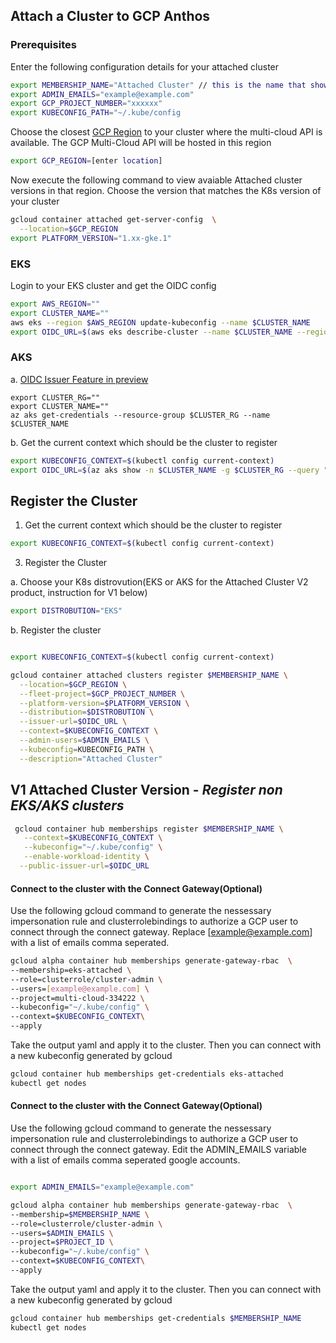 ## Attach a Cluster to GCP Anthos

### Prerequisites 
Enter the following configuration details for your attached cluster
```bash
export MEMBERSHIP_NAME="Attached Cluster" // this is the name that shows up in the GCP console for this cluster
export ADMIN_EMAILS="example@example.com"
export GCP_PROJECT_NUMBER="xxxxxx"
export KUBECONFIG_PATH="~/.kube/config
```
Choose the closest [GCP Region](https://cloud.google.com/anthos/clusters/docs/multi-cloud/attached/eks/reference/supported-regions) to your cluster where the multi-cloud API is available. The GCP Multi-Cloud API will be hosted in this region
```sh
export GCP_REGION=[enter location]
```
Now execute the following command to view avaiable Attached cluster versions in that region. Choose the version that matches the K8s version of your  cluster

```sh
gcloud container attached get-server-config  \
  --location=$GCP_REGION
export PLATFORM_VERSION="1.xx-gke.1"
```

###  EKS 
Login to your EKS cluster and get the OIDC config
```bash
export AWS_REGION=""
export CLUSTER_NAME=""
aws eks --region $AWS_REGION update-kubeconfig --name $CLUSTER_NAME
export OIDC_URL=$(aws eks describe-cluster --name $CLUSTER_NAME --region $AWS_REGION --query "cluster.identity.oidc.issuer" --output text)

```

### AKS 
a. [OIDC Issuer Feature in preview](https://docs.microsoft.com/en-us/azure/aks/cluster-configuration#register-the-enableoidcissuerpreview-feature-flag)
```
export CLUSTER_RG=""
export CLUSTER_NAME=""
az aks get-credentials --resource-group $CLUSTER_RG --name $CLUSTER_NAME
```
b. Get the current context which should be the cluster to register
```bash
export KUBECONFIG_CONTEXT=$(kubectl config current-context) 
export OIDC_URL=$(az aks show -n $CLUSTER_NAME -g $CLUSTER_RG --query "oidcIssuerProfile.issuerUrl" -otsv)
```

## Register the Cluster
1. Get the current context which should be the cluster to register
```bash
export KUBECONFIG_CONTEXT=$(kubectl config current-context) 
```



3. Register the Cluster

a. Choose your K8s distrovution(EKS or AKS for the Attached Cluster V2 product, instruction for V1 below)

```sh
export DISTROBUTION="EKS"
```

b. Register the cluster
```sh

export KUBECONFIG_CONTEXT=$(kubectl config current-context) 

gcloud container attached clusters register $MEMBERSHIP_NAME \
  --location=$GCP_REGION \
  --fleet-project=$GCP_PROJECT_NUMBER \
  --platform-version=$PLATFORM_VERSION \
  --distribution=$DISTROBUTION \
  --issuer-url=$OIDC_URL \
  --context=$KUBECONFIG_CONTEXT \
  --admin-users=$ADMIN_EMAILS \
  --kubeconfig=KUBECONFIG_PATH \
  --description="Attached Cluster"
```



## V1 Attached Cluster Version - *Register non EKS/AKS clusters*

```bash
 gcloud container hub memberships register $MEMBERSHIP_NAME \
   --context=$KUBECONFIG_CONTEXT \
   --kubeconfig="~/.kube/config" \
   --enable-workload-identity \
  --public-issuer-url=$OIDC_URL
   ```


#### Connect to the cluster with the Connect Gateway(Optional)
Use the following gcloud command to generate the nessessary impersonation rule and clusterrolebindings to authorize a GCP user to connect through the connect gateway. Replace [example@example.com] with a list of emails comma seperated. 

```bash
gcloud alpha container hub memberships generate-gateway-rbac  \
--membership=eks-attached \
--role=clusterrole/cluster-admin \
--users=[example@example.com] \
--project=multi-cloud-334222 \
--kubeconfig="~/.kube/config" \
--context=$KUBECONFIG_CONTEXT\
--apply
```

Take the output yaml and apply it to the cluster. Then you can connect with a new kubeconfig generated by gcloud
```bash
gcloud container hub memberships get-credentials eks-attached
kubectl get nodes
```




#### Connect to the cluster with the Connect Gateway(Optional)
Use the following gcloud command to generate the nessessary impersonation rule and clusterrolebindings to authorize a GCP user to connect through the connect gateway. Edit the ADMIN_EMAILS variable with a list of emails comma seperated google accounts. 

```bash

export ADMIN_EMAILS="example@example.com"

gcloud alpha container hub memberships generate-gateway-rbac  \
--membership=$MEMBERSHIP_NAME \
--role=clusterrole/cluster-admin \
--users=$ADMIN_EMAILS \
--project=$PROJECT_ID \
--kubeconfig="~/.kube/config" \
--context=$KUBECONFIG_CONTEXT\
--apply
```

Take the output yaml and apply it to the cluster. Then you can connect with a new kubeconfig generated by gcloud
```bash
gcloud container hub memberships get-credentials $MEMBERSHIP_NAME
kubectl get nodes
```

